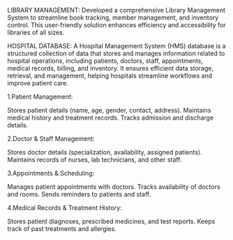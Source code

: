 LIBRARY MANAGEMENT:
Developed a comprehensive Library Management System to streamline book tracking, member management, and inventory control. This user-friendly solution enhances efficiency and accessibility for libraries of all sizes.


HOSPITAL DATABASE:
A Hospital Management System (HMS) database is a structured collection of data that stores and manages information related to hospital operations, including patients, doctors, staff, appointments, medical records, billing, and inventory. It ensures efficient data storage, retrieval, and management, helping hospitals streamline workflows and improve patient care.

1.Patient Management:

Stores patient details (name, age, gender, contact, address).
Maintains medical history and treatment records.
Tracks admission and discharge details.

2.Doctor & Staff Management:

Stores doctor details (specialization, availability, assigned patients).
Maintains records of nurses, lab technicians, and other staff.

3.Appointments & Scheduling:

Manages patient appointments with doctors.
Tracks availability of doctors and rooms.
Sends reminders to patients and staff.

4.Medical Records & Treatment History:

Stores patient diagnoses, prescribed medicines, and test reports.
Keeps track of past treatments and allergies.
